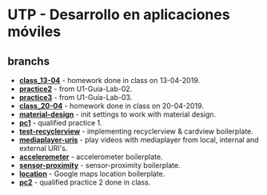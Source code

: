 UTP - Desarrollo en aplicaciones móviles
========================================

## branchs

* __[class_13-04](https://github.com/christiancazu/aplicaciones-moviles/tree/class_13-04)__ - homework done in class on 13-04-2019.
* __[practice2](https://github.com/christiancazu/aplicaciones-moviles/tree/practice2)__ - from U1-Guía-Lab-02.
* __[practice3](https://github.com/christiancazu/aplicaciones-moviles/tree/practice3)__ - from U1-Guía-Lab-03.
* __[class_20-04](https://github.com/christiancazu/aplicaciones-moviles/tree/class_20-04)__ - homework done in class on 20-04-2019.
* __[material-design](https://github.com/christiancazu/aplicaciones-moviles/tree/material-design)__ - init settings to work with material design.
* __[pc1](https://github.com/christiancazu/aplicaciones-moviles/tree/pc1)__ - qualified practice 1.
* __[test-recyclerview](https://github.com/christiancazu/aplicaciones-moviles/tree/test-recyclerview)__ - implementing recyclerview & cardview boilerplate.
* __[mediaplayer-uris](https://github.com/christiancazu/aplicaciones-moviles/tree/mediaplayer-uris)__ - play videos with mediaplayer from local, internal and external URI's.
* __[accelerometer](https://github.com/christiancazu/aplicaciones-moviles/tree/accelerometer)__ - accelerometer boilerplate.
* __[sensor-proximity](https://github.com/christiancazu/aplicaciones-moviles/tree/sensor-proximity)__ - sensor-proximity boilerplate.
* __[location](https://github.com/christiancazu/aplicaciones-moviles/tree/location)__ - Google maps location boilerplate.
* __[pc2](https://github.com/christiancazu/aplicaciones-moviles/tree/pc2)__ - qualified practice 2 done in class.
